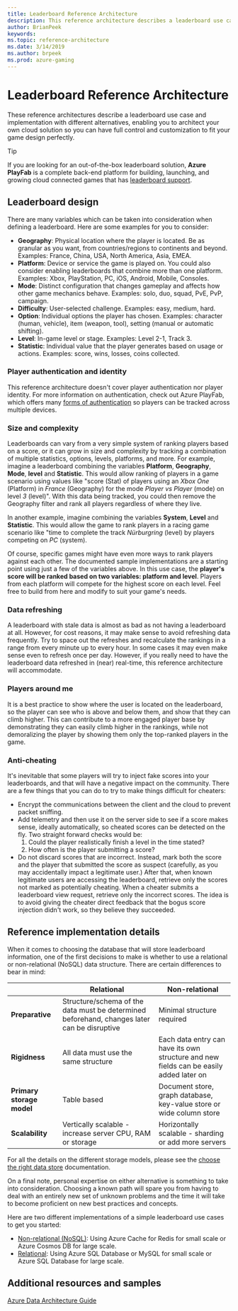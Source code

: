 ```yaml
---
title: Leaderboard Reference Architecture
description: This reference architecture describes a leaderboard use case and implementation with different alternatives, enabling you to architect your own cloud solution so you can have full control and customization to fit your game design like a glove.
author: BrianPeek
keywords: 
ms.topic: reference-architecture
ms.date: 3/14/2019
ms.author: brpeek
ms.prod: azure-gaming
---
```


# Leaderboard Reference Architecture

These reference architectures describe a leaderboard use case and implementation with different alternatives, enabling you to architect your own cloud solution so you can have full control and customization to fit your game design perfectly.

> [!TIP]
> If you are looking for an out-of-the-box leaderboard solution, **Azure PlayFab** is a complete back-end platform for building, launching, and growing cloud connected games that has [leaderboard support](https://docs.microsoft.com/gaming/playfab/features/social/tournaments-leaderboards/).

## Leaderboard design

There are many variables which can be taken into consideration when defining a leaderboard. Here are some examples for you to consider:

- **Geography**: Physical location where the player is located. Be as granular as you want, from countries/regions to continents and beyond. Examples: France, China, USA, North America, Asia, EMEA.
- **Platform**: Device or service the game is played on. You could also consider enabling leaderboards that combine more than one platform. Examples: Xbox, PlayStation, PC, iOS, Android, Mobile, Consoles.
- **Mode**: Distinct configuration that changes gameplay and affects how other game mechanics behave. Examples: solo, duo, squad, PvE, PvP, campaign.
- **Difficulty**: User-selected challenge. Examples: easy, medium, hard.
- **Option**: Individual options the player has chosen. Examples: character (human, vehicle), item (weapon, tool), setting (manual or automatic shifting).
- **Level**: In-game level or stage. Examples: Level 2-1, Track 3.
- **Statistic**: Individual value that the player generates based on usage or actions. Examples: score, wins, losses, coins collected.

### Player authentication and identity

This reference architecture doesn't cover player authentication nor player identity.  For more information on authentication, check out Azure PlayFab, which offers many [forms of authentication](https://docs.microsoft.com/rest/api/playfab/client/authentication) so players can be tracked across multiple devices.

### Size and complexity

Leaderboards can vary from a very simple system of ranking players based on a score, or it can grow in size and complexity by tracking a combination of multiple statistics, options, levels, platforms, and more. For example, imagine a leaderboard combining the variables **Platform**, **Geography**, **Mode**, **level** and **Statistic**.  This would allow ranking of players in a game scenario using values like "score (Stat) of players using an *Xbox One* (Platform) in *France* (Geography) for the mode *Player vs Player* (mode) on level *3* (level)". With this data being tracked, you could then remove the Geography filter and rank all players regardless of where they live.

In another example, imagine combining the variables **System**, **Level** and **Statistic**. This would allow the game to rank players in a racing game scenario like "time to complete the track *Nürburgring* (level) by players competing on *PC* (system).

Of course, specific games might have even more ways to rank players against each other. The documented sample implementations are a starting point using just a few of the variables above. In this use case, the **player's score will be ranked based on two variables: platform and level**. Players from each platform will compete for the highest score on each level. Feel free to build from here and modify to suit your game's needs.

### Data refreshing

A leaderboard with stale data is almost as bad as not having a leaderboard at all. However, for cost reasons, it may make sense to avoid refreshing data frequently. Try to space out the refreshes and recalculate the rankings in a range from every minute up to every hour. In some cases it may even make sense even to refresh once per day.  However, if you really need to have the leaderboard data refreshed in (near) real-time, this reference architecture will accommodate.

### Players around me

It is a best practice to show where the user is located on the leaderboard, so the player can see who is above and below them, and show that they can climb higher.  This can contribute to a more engaged player base by demonstrating they can easily climb higher in the rankings, while not demoralizing the player by showing them only the top-ranked players in the game.

### Anti-cheating

It's inevitable that some players will try to inject fake scores into your leaderboards, and that will have a negative impact on the community. There are a few things that you can do to try to make things difficult for cheaters:

- Encrypt the communications between the client and the cloud to prevent packet sniffing.
- Add telemetry and then use it on the server side to see if a score makes sense, ideally automatically, so cheated scores can be detected on the fly. Two straight forward checks would be:
    1. Could the player realistically finish a level in the time stated?
    2. How often is the player submitting a score?
- Do not discard scores that are incorrect. Instead, mark both the score and the player that submitted the score as suspect (carefully, as you may accidentally impact a legitimate user.)  After that, when known legitimate users are accessing the leaderboard, retrieve only the scores not marked as potentially cheating. When a cheater submits a leaderboard view request, retrieve only the incorrect scores. The idea is to avoid giving the cheater direct feedback that the bogus score injection didn't work, so they believe they succeeded.

## Reference implementation details

When it comes to choosing the database that will store leaderboard information, one of the first decisions to make is whether to use a relational or non-relational (NoSQL) data structure. There are certain differences to bear in mind:

||Relational|Non-relational|
|----------|----------|-----------|
| **Preparative** | Structure/schema of the data must be determined beforehand, changes later can be disruptive | Minimal structure required
| **Rigidness** | All data must use the same structure | Each data entry can have its own structure and new fields can be easily added later on
| **Primary storage model** | Table based | Document store, graph database, key-value store or wide column store
| **Scalability** | Vertically scalable - increase server CPU, RAM or storage | Horizontally scalable - sharding or add more servers

For all the details on the different storage models, please see the [choose the right data store](https://docs.microsoft.com/azure/architecture/guide/technology-choices/data-store-overview) documentation.

On a final note, personal expertise on either alternative is something to take into consideration. Choosing a known path will spare you from having to deal with an entirely new set of unknown problems and the time it will take to become proficient on new best practices and concepts.

Here are two different implementations of a simple leaderboard use cases to get you started:

- [Non-relational (NoSQL)](./leaderboard-non-relational.md): Using Azure Cache for Redis for small scale or Azure Cosmos DB for large scale.
- [Relational](./leaderboard-relational.md): Using Azure SQL Database or MySQL for small scale or Azure SQL Database for large scale.

## Additional resources and samples

[Azure Data Architecture Guide](https://docs.microsoft.com/azure/architecture/data-guide/)